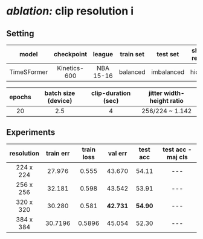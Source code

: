 # ***ablation:*** clip resolution i

## **Setting**

| model | checkpoint | league | train set | test set | shot-result | train clips | val clips | test clips | coverage | 
| :---: | :---: | :---: | :---: | :---: | :---: | :---: | :---: | :---: | :---: |
TimeSFormer | Kinetics-600 | NBA 15-16 | balanced | imbalanced | hidden | 900 | 100 | 500 | 100%

| epochs| batch size (device) | clip-duration (sec) | jitter width-height ratio |
| :---: | :---: | :---: | :---: | 
20 | 2.5 | 4 | $256/224$ ~ 1.142

## **Experiments**

| resolution | train err | train loss | val err | test acc | test acc - maj cls|
| :---: | :---: | :---: | :---: | :---: | :---: | 
| 224 x 224 | 27.976 | 0.555 | 43.670 | 54.11 |  --- | 
| 256 x 256 | 32.181 | 0.598 | 43.542 | 53.91 | --- |
| 320 x 320 | 30.280 | 0.581 | **42.731** | **54.90** | --- | 
| 384 x 384 | 30.7196 | 0.5896 | 45.054 | 52.30 | --- |